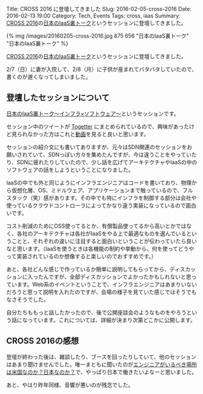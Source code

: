 Title: CROSS 2016 に登壇してきました
Slug: 2016-02-05-cross-2016
Date: 2016-02-13 19:00
Category: Tech, Events
Tags: cross, iaas
Summary: [CROSS 2016](http://2016.cross-party.com/)の[日本のIaaS裏トーク](http://2016.cross-party.com/program/b1)というセッションに登壇してきました。

{% img /images/20160205-cross-2016.jpg 875 656 "日本のIaaS裏トーク" "日本のIaaS裏トーク" %}

[CROSS 2016](http://2016.cross-party.com/)の[日本のIaaS裏トーク](http://2016.cross-party.com/program/b1)というセッションに登壇してきました。

2/7（日）に妻が入院して、2/8（月）に子供が産まれてバタバタしていたので、書くのが遅くなってしまいました。

## 登壇したセッションについて

[日本のIaaS裏トーク〜インフラ×ソフトウェア〜](http://2016.cross-party.com/program/b1)というセッションです。

セッション中のツイートが [Togetter](http://togetter.com/li/934476) にまとめられているので、興味があったけど見られなかった方はこれと[動画](https://youtu.be/PC1TTr_INNY)を見ると良いと思います。

セッションの紹介文にも書いてありますが、元々はSDN関連のセッションをお願いされていて、SDNっぽい方々を集めたんですが、今は違うことをやっていたり、SDNに疲れたりしていたので、少し話を広げてアーキテクチャやIaaSの中のソフトウェアの話をしようということになりました。

IaaSの中でも外と同じようにインフラエンジニアはコードを書いており、物理から仮想化層、OS、ミドルウェア、アプリケーションまで触っているので、フルスタック（笑）感があります。その中でも特にインフラを制御する部分は会社や使っているクラウドコントローラによってかなり違う実装になっているので面白いです。

コスト削減のためにOSS使ってるとか、有償製品使ってるから高いとかではなく、各社のアーキテクチャは各社がIaaSをやる上で最適なものを選んでいるということと、それぞれの違いに注目すると面白いということが伝わっていたら良いなと思います。（IaaSを使うときは各機能の制約や挙動から、何を使ってどうやって実装されているのか想像すると楽しいのでおすすめです。）

あと、各社どんな感じで作っているか簡単に説明してもらってから、ディスカッションに入ったんですが、全部ディスカッションでよかったかもしれないと思っています。Web系のイベントということで、インフラエンジニアはあまりいないだろうと思って説明を入れたのですが、会場の様子を見ていた感じではそうでもなさそうでした。

自分たちももっと話したかったので、後で公開座談会のようなものをやろうという話になっています。これについては、詳細が決まり次第どこかに公開します。

## CROSS 2016の感想

登壇が終わった後は、雑談したり、ブースを回ったりしていて、他のセッションはあまり聞けませんでした。唯一まともに聞いたのが[エンジニアがいるべき場所は米国なのか？日本なのか？](http://2016.cross-party.com/program/c5)で、やっぱり日本で働きたいよなーと思いました。

あと、やはり昨年同様、音響が悪いのが残念でした。
